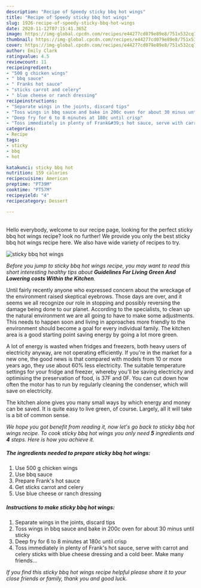 ```yaml
---
description: "Recipe of Speedy sticky bbq hot wings"
title: "Recipe of Speedy sticky bbq hot wings"
slug: 1926-recipe-of-speedy-sticky-bbq-hot-wings
date: 2020-11-12T07:15:41.365Z
image: https://img-global.cpcdn.com/recipes/e44277cd079e89e8/751x532cq70/sticky-bbq-hot-wings-recipe-main-photo.jpg
thumbnail: https://img-global.cpcdn.com/recipes/e44277cd079e89e8/751x532cq70/sticky-bbq-hot-wings-recipe-main-photo.jpg
cover: https://img-global.cpcdn.com/recipes/e44277cd079e89e8/751x532cq70/sticky-bbq-hot-wings-recipe-main-photo.jpg
author: Emily Clark
ratingvalue: 4.5
reviewcount: 11
recipeingredient:
- "500 g chicken wings"
- " bbq sauce"
- " Franks hot sauce"
- "sticks carrot and celery"
- " blue cheese or ranch dressing"
recipeinstructions:
- "Separate wings in the joints, discard tips"
- "Toss wings in bbq sauce and bake in 200c oven for about 30 minus until sticky"
- "Deep fry for 6 to 8 minutes at 180c until crisp"
- "Toss immediately in plenty of Frank&#39;s hot sauce, serve with carrot and celery sticks with blue cheese dressing and a cold beer. Make many friends..."
categories:
- Recipe
tags:
- sticky
- bbq
- hot

katakunci: sticky bbq hot 
nutrition: 159 calories
recipecuisine: American
preptime: "PT39M"
cooktime: "PT57M"
recipeyield: "4"
recipecategory: Dessert

---
```

<br>
Hello everybody, welcome to our recipe page, looking for the perfect sticky bbq hot wings recipe? look no further! We provide you only the best sticky bbq hot wings recipe here. We also have wide variety of recipes to try.
<br>


![sticky bbq hot wings](https://img-global.cpcdn.com/recipes/e44277cd079e89e8/751x532cq70/sticky-bbq-hot-wings-recipe-main-photo.jpg)

<i>Before you jump to sticky bbq hot wings recipe, you may want to read this short interesting healthy tips about 
<strong>Guidelines For Living Green And Lowering costs Within the Kitchen</strong>.</i>
</br>

Until fairly recently anyone who expressed concern about the wreckage of the environment raised skeptical eyebrows. Those days are over, and it seems we all recognize our role in stopping and possibly reversing the damage being done to our planet. According to the specialists, to clean up the natural environment we are all going to have to make some adjustments. This needs to happen soon and living in approaches more friendly to the environment should become a goal for every individual family. The kitchen area is a good starting point saving energy by going a lot more green.

A lot of energy is wasted when fridges and freezers, both heavy users of electricity anyway, are not operating efficiently. If you're in the market for a new one, the good news is that compared with models from 10 or more years ago, they use about 60% less electricity. The suitable temperature settings for your fridge and freezer, whereby you'll be saving electricity and optimising the preservation of food, is 37F and 0F. You can cut down how often the motor has to run by regularly cleaning the condenser, which will save on electricity.

The kitchen alone gives you many small ways by which energy and money can be saved. It is quite easy to live green, of course. Largely, all it will take is a bit of common sense.


<i>We hope you got benefit from reading it, now let's go back to sticky bbq hot wings recipe. To cook sticky bbq hot wings you only need <strong>5</strong> ingredients and <strong>4</strong> steps. Here is how you achieve it.
</i>

##### The ingredients needed to prepare sticky bbq hot wings:

1. Use 500 g chicken wings
1. Use  bbq sauce
1. Prepare  Frank&#39;s hot sauce
1. Get sticks carrot and celery
1. Use  blue cheese or ranch dressing


##### Instructions to make sticky bbq hot wings:

1. Separate wings in the joints, discard tips
1. Toss wings in bbq sauce and bake in 200c oven for about 30 minus until sticky
1. Deep fry for 6 to 8 minutes at 180c until crisp
1. Toss immediately in plenty of Frank&#39;s hot sauce, serve with carrot and celery sticks with blue cheese dressing and a cold beer. Make many friends...


<i>If you find this sticky bbq hot wings recipe helpful please share it to your close friends or family, thank you and good luck.</i>
